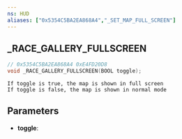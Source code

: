 ```yaml
---
ns: HUD
aliases: ["0x5354C5BA2EA868A4","_SET_MAP_FULL_SCREEN"]
---
```

## _RACE_GALLERY_FULLSCREEN

```c
// 0x5354C5BA2EA868A4 0xE4FD20D8
void _RACE_GALLERY_FULLSCREEN(BOOL toggle);
```

```
If toggle is true, the map is shown in full screen
If toggle is false, the map is shown in normal mode
```

## Parameters
* **toggle**: 

